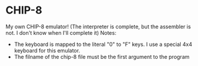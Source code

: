 # CHIP-8
My own CHIP-8 emulator!
(The interpreter is complete, but the assembler is not. I don't know when I'll complete it)
Notes:  
- The keyboard is mapped to the literal "0" to "F" keys. I use a special 4x4 keyboard for this emulator.
- The filname of the chip-8 file must be the first argument to the program

